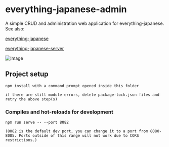 # everything-japanese-admin

A simple CRUD and administration web application for everything-japanese. See also:

[everything-japanese](https://github.com/DiamondScythe/everything-japanese)

[everything-japanese-server](https://github.com/DiamondScythe/everything-japanese-server)

![image](https://github.com/DiamondScythe/everything-japanese-admin/assets/91442924/941dd6da-5474-494f-a173-3b8d9d672bb8)

## Project setup
```
npm install with a command prompt opened inside this folder

if there are still module errors, delete package-lock.json files and retry the above step(s)
```

### Compiles and hot-reloads for development
```
npm run serve -- --port 8082

(8082 is the default dev port, you can change it to a port from 8080-8085. Ports outside of this range will not work due to CORS restrictions.)

```
